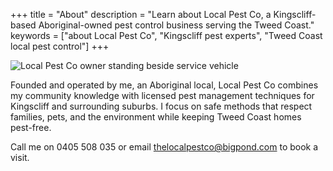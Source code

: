 +++
title = "About"
description = "Learn about Local Pest Co, a Kingscliff-based Aboriginal-owned pest control business serving the Tweed Coast."
keywords = ["about Local Pest Co", "Kingscliff pest experts", "Tweed Coast local pest control"]
+++

![Local Pest Co owner standing beside service vehicle](https://placehold.co/600x300?text=Owner "Owner beside Local Pest Co truck")

Founded and operated by me, an Aboriginal local, Local Pest Co combines my community knowledge with licensed pest management techniques for Kingscliff and surrounding suburbs. I focus on safe methods that respect families, pets, and the environment while keeping Tweed Coast homes pest-free.

Call me on 0405 508 035 or email thelocalpestco@bigpond.com to book a visit.
